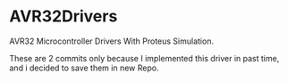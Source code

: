 # AVR32Drivers
AVR32 Microcontroller Drivers With Proteus Simulation.

These are 2 commits only because I implemented this driver in past time, and i decided to save them in new Repo.
